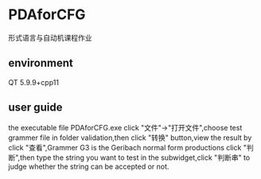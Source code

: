 # PDAforCFG
形式语言与自动机课程作业
## environment
QT 5.9.9+cpp11
## user guide
the executable file PDAforCFG.exe 
click "文件"->"打开文件",choose test grammer file in folder validation,then click "转换" button,view the result by click "查看",Grammer G3 is the Geribach normal form productions
click "判断",then type the string you want to test in the subwidget,click "判断串" to judge whether the string can be accepted or not.
